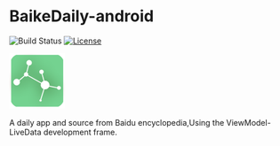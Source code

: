# BaikeDaily-android
![Build Status](https://img.shields.io/vso/build/larsbrinkhoff/953a34b9-5966-4923-a48a-c41874cfb5f5/1.svg)
[![License](https://img.shields.io/badge/license-GPL%202.0-blue.svg)](http://www.gnu.org/licenses/gpl-2.0.html)

![](https://github.com/shenhuanet/BaikeDaily-android/blob/master/.idea/icon.png)

A daily app and source from Baidu encyclopedia,Using the ViewModel-LiveData development frame.
